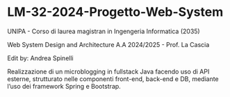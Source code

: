 # LM-32-2024-Progetto-Web-System

UNIPA - Corso di laurea magistran in Ingengeria Informatica (2035)

Web System Design and Architecture A.A 2024/2025 - Prof. La Cascia

Edit by: Andrea Spinelli

Realizzazione di un microblogging in fullstack Java facendo uso di API esterne, strutturato nelle componenti front-end, back-end e DB, mediante l’uso dei framework Spring e Bootstrap.

